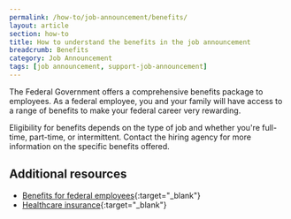 ```yaml
---
permalink: /how-to/job-announcement/benefits/
layout: article
section: how-to
title: How to understand the benefits in the job announcement
breadcrumb: Benefits
category: Job Announcement
tags: [job announcement, support-job-announcement]
---
```


The Federal Government offers a comprehensive benefits package to employees. As a federal employee, you and your family will have access to a range of benefits to make your federal career very rewarding.

Eligibility for benefits depends on the type of job and whether you're full-time, part-time, or intermittent. Contact the hiring agency for more information on the specific benefits offered.


## Additional resources

* [Benefits for federal employees](https://www.usa.gov/benefits-for-federal-employees "usa.gov"){:target="_blank"}
* [Healthcare insurance](https://www.opm.gov/healthcare-insurance/ "opm.gov"){:target="_blank"}
